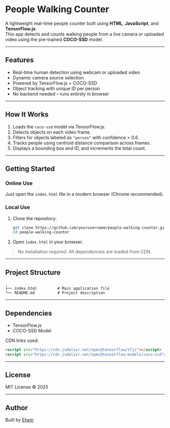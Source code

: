 # People Walking Counter

A lightweight real-time people counter built using **HTML**, **JavaScript**, and **TensorFlow\.js**.\
This app detects and counts walking people from a live camera or uploaded video using the pre-trained **COCO-SSD** model.

---

## Features

- Real-time human detection using webcam or uploaded video
- Dynamic camera source selection
- Powered by TensorFlow\.js + COCO-SSD
- Object tracking with unique ID per person
- No backend needed – runs entirely in browser

---

## How It Works

1. Loads the `coco-ssd` model via TensorFlow\.js.
2. Detects objects on each video frame.
3. Filters for objects labeled as `"person"` with confidence > 0.6.
4. Tracks people using centroid distance comparison across frames.
5. Displays a bounding box and ID, and increments the total count.

---

## Getting Started

### Online Use

Just open the `index.html` file in a modern browser (Chrome recommended).

### Local Use

1. Clone the repository:

   ```bash
   git clone https://github.com/yourusername/people-walking-counter.git
   cd people-walking-counter
   ```

2. Open `index.html` in your browser.

> No installation required. All dependencies are loaded from CDN.

---

## Project Structure

```
.
├── index.html         # Main application file
└── README.md          # Project description
```

---

## Dependencies

- TensorFlow\.js
- COCO-SSD Model

CDN links used:

```html
<script src="https://cdn.jsdelivr.net/npm/@tensorflow/tfjs"></script>
<script src="https://cdn.jsdelivr.net/npm/@tensorflow-models/coco-ssd"></script>
```

---

## License

MIT License © 2025

---

## Author

Built by [Etwin](https://github.com/app-xcode)

